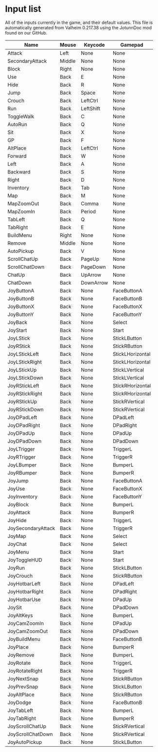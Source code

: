 # Input list
All of the inputs currently in the game, and their default values.
This file is automatically generated from Valheim 0.217.38 using the JotunnDoc mod found on our GitHub.

|Name |Mouse |Keycode |Gamepad |
|---|---|---|---|
|Attack|Left|None|None|
|SecondaryAttack|Middle|None|None|
|Block|Right|None|None|
|Use|Back|E|None|
|Hide|Back|R|None|
|Jump|Back|Space|None|
|Crouch|Back|LeftCtrl|None|
|Run|Back|LeftShift|None|
|ToggleWalk|Back|C|None|
|AutoRun|Back|Q|None|
|Sit|Back|X|None|
|GP|Back|F|None|
|AltPlace|Back|LeftCtrl|None|
|Forward|Back|W|None|
|Left|Back|A|None|
|Backward|Back|S|None|
|Right|Back|D|None|
|Inventory|Back|Tab|None|
|Map|Back|M|None|
|MapZoomOut|Back|Comma|None|
|MapZoomIn|Back|Period|None|
|TabLeft|Back|Q|None|
|TabRight|Back|E|None|
|BuildMenu|Right|None|None|
|Remove|Middle|None|None|
|AutoPickup|Back|V|None|
|ScrollChatUp|Back|PageUp|None|
|ScrollChatDown|Back|PageDown|None|
|ChatUp|Back|UpArrow|None|
|ChatDown|Back|DownArrow|None|
|JoyButtonA|Back|None|FaceButtonA|
|JoyButtonB|Back|None|FaceButtonB|
|JoyButtonX|Back|None|FaceButtonX|
|JoyButtonY|Back|None|FaceButtonY|
|JoyBack|Back|None|Select|
|JoyStart|Back|None|Start|
|JoyLStick|Back|None|StickLButton|
|JoyRStick|Back|None|StickRButton|
|JoyLStickLeft|Back|None|StickLHorizontal|
|JoyLStickRight|Back|None|StickLHorizontal|
|JoyLStickUp|Back|None|StickLVertical|
|JoyLStickDown|Back|None|StickLVertical|
|JoyRStickLeft|Back|None|StickRHorizontal|
|JoyRStickRight|Back|None|StickRHorizontal|
|JoyRStickUp|Back|None|StickRVertical|
|JoyRStickDown|Back|None|StickRVertical|
|JoyDPadLeft|Back|None|DPadLeft|
|JoyDPadRight|Back|None|DPadRight|
|JoyDPadUp|Back|None|DPadUp|
|JoyDPadDown|Back|None|DPadDown|
|JoyLTrigger|Back|None|TriggerL|
|JoyRTrigger|Back|None|TriggerR|
|JoyLBumper|Back|None|BumperL|
|JoyRBumper|Back|None|BumperR|
|JoyJump|Back|None|FaceButtonA|
|JoyUse|Back|None|FaceButtonX|
|JoyInventory|Back|None|FaceButtonY|
|JoyBlock|Back|None|BumperL|
|JoyAttack|Back|None|BumperR|
|JoyHide|Back|None|TriggerL|
|JoySecondaryAttack|Back|None|TriggerR|
|JoyMap|Back|None|Select|
|JoyChat|Back|None|Select|
|JoyMenu|Back|None|Start|
|JoyToggleHUD|Back|None|Start|
|JoyRun|Back|None|StickLButton|
|JoyCrouch|Back|None|StickRButton|
|JoyHotbarLeft|Back|None|DPadLeft|
|JoyHotbarRight|Back|None|DPadRight|
|JoyHotbarUse|Back|None|DPadUp|
|JoySit|Back|None|DPadDown|
|JoyAltKeys|Back|None|BumperL|
|JoyCamZoomIn|Back|None|DPadUp|
|JoyCamZoomOut|Back|None|DPadDown|
|JoyBuildMenu|Back|None|FaceButtonB|
|JoyPlace|Back|None|BumperR|
|JoyRemove|Back|None|BumperL|
|JoyRotate|Back|None|TriggerL|
|JoyRotateRight|Back|None|TriggerR|
|JoyNextSnap|Back|None|StickRButton|
|JoyPrevSnap|Back|None|StickLButton|
|JoyAltPlace|Back|None|StickRButton|
|JoyDodge|Back|None|FaceButtonB|
|JoyTabLeft|Back|None|BumperL|
|JoyTabRight|Back|None|BumperR|
|JoyScrollChatUp|Back|None|StickRVertical|
|JoyScrollChatDown|Back|None|StickRVertical|
|JoyAutoPickup|Back|None|StickLButton|
